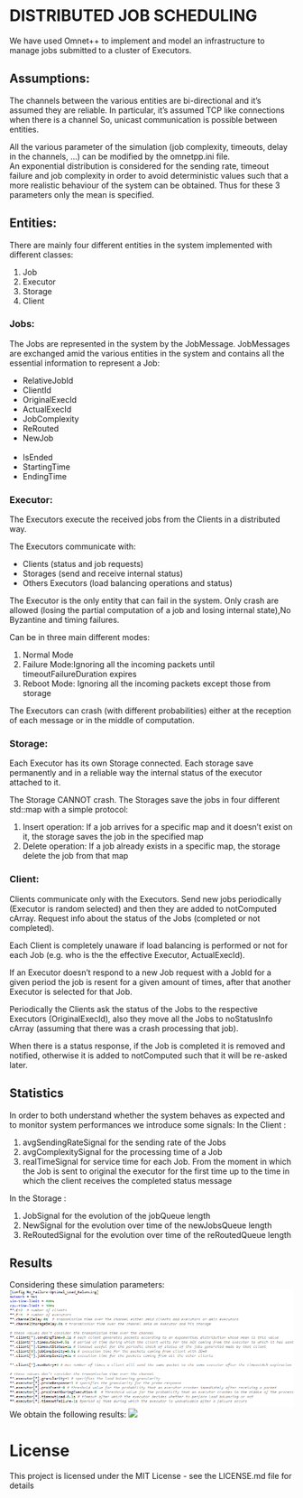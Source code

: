 # DISTRIBUTED JOB SCHEDULING

We have used Omnet++ to implement and model an infrastructure to manage jobs submitted to a cluster of Executors.

## Assumptions:
The channels between the various entities are bi-directional and it’s assumed they are reliable. In particular, it’s assumed TCP like connections when there is a channel
So, unicast communication is possible between entities.

All the various parameter of the simulation (job complexity, timeouts, delay in the channels, ...) can be modified by the omnetpp.ini file. 		
An exponential distribution is considered for the sending rate, timeout failure and job complexity in order to avoid deterministic values such that a more realistic behaviour of the system can be obtained.
Thus for these 3 parameters only the mean is specified.

## Entities:
There are mainly four different entities in the system implemented with different classes:
<ol>
<li>Job </li>
<li>Executor </li>
<li>Storage </li>
<li>Client </li>
</ol>

### Jobs:
The Jobs are represented in the system by the JobMessage.
JobMessages are exchanged amid the various entities in the system and contains all the essential information to represent a Job:
<ul>
<li> RelativeJobId  </li>
<li> ClientId   </li>
<li> OriginalExecId   </li> 
<li> ActualExecId </li>
<li> JobComplexity </li>
<li> ReRouted </li>
<li> NewJob </li>  
<li> IsEnded </li>
<li> StartingTime </li>
<li> EndingTime </li>
</ul>


### Executor:
The Executors execute the received jobs from the Clients in a distributed way.

The Executors communicate with:
<ul>
<li> Clients (status and job requests)  </li>
<li> Storages (send and receive internal status)  </li>
<li> Others Executors (load balancing operations and status)  </li>
</ul>

The Executor is the only entity that can fail in the system. 
Only crash are allowed (losing the partial computation of a job and losing internal state),No Byzantine and timing failures.

Can be in three main different modes:
<ol>
<li> Normal Mode 
<li> Failure Mode:Ignoring all the incoming packets until timeoutFailureDuration expires </li> 
<li> Reboot Mode: Ignoring all the incoming packets except those from storage </li> 
</ol>

The Executors can crash (with different probabilities) either at the reception of each message or in the middle of computation.


### Storage:
Each Executor has its own Storage connected.
Each storage save permanently and in a reliable way the internal status of the executor attached to it.

The Storage CANNOT crash.
The Storages save the jobs in four different std::map with a simple protocol:	
<ol>
<li> Insert operation: If a job arrives for a specific map and it doesn’t exist on it, the storage saves the job in the specified map </li>
<li> Delete operation: If a job already exists in a specific map, the storage delete the job from that map </li>
</ol>

### Client:

Clients communicate only with the Executors.
Send new jobs periodically (Executor is random selected) and then they are added to notComputed  cArray.
Request info about the status of the Jobs (completed or not completed).

Each Client is completely unaware if load balancing is performed or not  for each Job (e.g. who is the the effective Executor, ActualExecId).

If an Executor doesn’t respond to a new Job request with a JobId for a given period the job is resent for a given amount of times, after that another Executor is selected for that Job.

Periodically the Clients ask the status of the Jobs to the respective Executors (OriginalExecId), also they move all the Jobs to noStatusInfo  cArray (assuming that there was a crash processing that job).

When there is a status response, if the Job is completed it is removed and notified, otherwise it is added to notComputed such that it will be re-asked later.

## Statistics
In order to both understand whether the system behaves as expected and to monitor system performances we introduce some signals:
In the Client : 
<ol>
<li> avgSendingRateSignal for the sending rate of the Jobs </li>
<li> avgComplexitySignal for the processing time of a Job </li>
<li> realTimeSignal for service time for each Job. From the moment in which the Job is sent to original the executor for the first time up to the time in which the client receives the completed status message </li>
</ol>

In the Storage :
<ol>
<li> JobSignal for the evolution of the jobQueue length </li>
<li> NewSignal for the evolution over time of the newJobsQueue length </li>
<li> ReRoutedSignal for the evolution over time of the reRoutedQueue length </li>	
</ol>

## Results
Considering these simulation parameters:
![](no_failure_opt_load_ini_file.png)
We obtain the following results:
![](1.jpg)
# License
This project is licensed under the MIT License - see the LICENSE.md file for details
